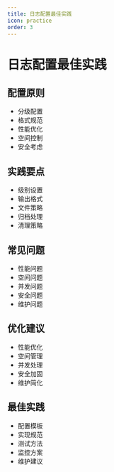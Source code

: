 ```yaml
---
title: 日志配置最佳实践
icon: practice
order: 3
---
```


# 日志配置最佳实践

## 配置原则
- 分级配置
- 格式规范
- 性能优化
- 空间控制
- 安全考虑

## 实践要点
- 级别设置
- 输出格式
- 文件策略
- 归档处理
- 清理策略

## 常见问题
- 性能问题
- 空间问题
- 并发问题
- 安全问题
- 维护问题

## 优化建议
- 性能优化
- 空间管理
- 并发处理
- 安全加固
- 维护简化

## 最佳实践
- 配置模板
- 实现规范
- 测试方法
- 监控方案
- 维护建议
